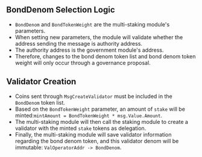 

## BondDenom Selection Logic

* `BondDenom` and `BondTokenWeight` are the multi-staking module's parameters.
* When setting new parameters, the module will validate whether the address sending the message is authority address.
* The authority address is the government module's address.
* Therefore, changes to the bond denom token list and bond denom token weight will only occur through a governance proposal.

## Validator Creation

* Coins sent through `MsgCreateValidator` must be included in the `BondDenom` token list.
* Based on the `BondTokenWeight` parameter, an amount of `stake` will be minted:`mintAmount = BondTokenWeight * msg.Value.Amount`.
* The multi-staking module will then call the staking module to create a validator with the minted `stake` tokens as delegation.
* Finally, the multi-staking module will save validator information regarding the bond denom token, and this validator denom will be immutable: `ValOperatorAddr -> BondDenom`.